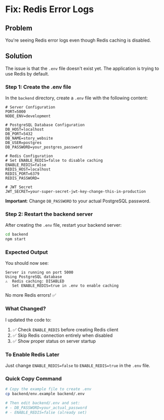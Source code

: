 # Fix: Redis Error Logs

## Problem

You're seeing Redis error logs even though Redis caching is disabled.

## Solution

The issue is that the `.env` file doesn't exist yet. The application is trying to use Redis by default.

### Step 1: Create the .env file

In the `backend` directory, create a `.env` file with the following content:

```env
# Server Configuration
PORT=5000
NODE_ENV=development

# PostgreSQL Database Configuration
DB_HOST=localhost
DB_PORT=5432
DB_NAME=story_website
DB_USER=postgres
DB_PASSWORD=your_postgres_password

# Redis Configuration
# Set ENABLE_REDIS=false to disable caching
ENABLE_REDIS=false
REDIS_HOST=localhost
REDIS_PORT=6379
REDIS_PASSWORD=

# JWT Secret
JWT_SECRET=your-super-secret-jwt-key-change-this-in-production
```

**Important**: Change `DB_PASSWORD` to your actual PostgreSQL password.

### Step 2: Restart the backend server

After creating the `.env` file, restart your backend server:

```bash
cd backend
npm start
```

### Expected Output

You should now see:

```
Server is running on port 5000
Using PostgreSQL database
⚠️  Redis caching: DISABLED
   Set ENABLE_REDIS=true in .env to enable caching
```

No more Redis errors! ✅

### What Changed?

I updated the code to:
1. ✅ Check `ENABLE_REDIS` before creating Redis client
2. ✅ Skip Redis connection entirely when disabled
3. ✅ Show proper status on server startup

### To Enable Redis Later

Just change `ENABLE_REDIS=false` to `ENABLE_REDIS=true` in the `.env` file.

### Quick Copy Command

```bash
# Copy the example file to create .env
cp backend/env.example backend/.env

# Then edit backend/.env and set:
# - DB_PASSWORD=your_actual_password
# - ENABLE_REDIS=false (already set)
```
